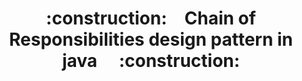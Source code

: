 <h1 align="center">:construction:&ensp;&ensp;Chain of Responsibilities design pattern in java&ensp;&ensp; :construction:</h1>